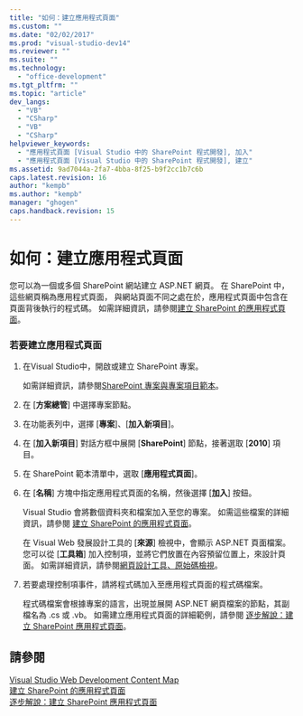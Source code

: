 ```yaml
---
title: "如何：建立應用程式頁面"
ms.custom: ""
ms.date: "02/02/2017"
ms.prod: "visual-studio-dev14"
ms.reviewer: ""
ms.suite: ""
ms.technology: 
  - "office-development"
ms.tgt_pltfrm: ""
ms.topic: "article"
dev_langs: 
  - "VB"
  - "CSharp"
  - "VB"
  - "CSharp"
helpviewer_keywords: 
  - "應用程式頁面 [Visual Studio 中的 SharePoint 程式開發], 加入"
  - "應用程式頁面 [Visual Studio 中的 SharePoint 程式開發], 建立"
ms.assetid: 9ad7044a-2fa7-4bba-8f25-b9f2cc1b7c6b
caps.latest.revision: 16
author: "kempb"
ms.author: "kempb"
manager: "ghogen"
caps.handback.revision: 15
---
```

# 如何：建立應用程式頁面
  您可以為一個或多個 SharePoint 網站建立 ASP.NET 網頁。  在 SharePoint 中，這些網頁稱為應用程式頁面，  與網站頁面不同之處在於，應用程式頁面中包含在頁面背後執行的程式碼。  如需詳細資訊，請參閱[建立 SharePoint 的應用程式頁面](../sharepoint/creating-application-pages-for-sharepoint.md)。  
  
### 若要建立應用程式頁面  
  
1.  在Visual Studio中，開啟或建立 SharePoint 專案。  
  
     如需詳細資訊，請參閱[SharePoint 專案與專案項目範本](../sharepoint/sharepoint-project-and-project-item-templates.md)。  
  
2.  在 \[**方案總管**\] 中選擇專案節點。  
  
3.  在功能表列中，選擇 \[**專案**\]、\[**加入新項目**\]。  
  
4.  在 \[**加入新項目**\] 對話方框中展開 \[**SharePoint**\] 節點，接著選取 \[**2010**\] 項目。  
  
5.  在 SharePoint 範本清單中，選取 \[**應用程式頁面**\]。  
  
6.  在 \[**名稱**\] 方塊中指定應用程式頁面的名稱，然後選擇 \[**加入**\] 按鈕。  
  
     Visual Studio 會將數個資料夾和檔案加入至您的專案。  如需這些檔案的詳細資訊，請參閱 [建立 SharePoint 的應用程式頁面](../sharepoint/creating-application-pages-for-sharepoint.md)。  
  
     在 Visual Web 發展設計工具的 \[**來源**\] 檢視中，會顯示 ASP.NET 頁面檔案。  您可以從 \[**工具箱**\] 加入控制項，並將它們放置在內容預留位置上，來設計頁面。  如需詳細資訊，請參閱[網頁設計工具、原始碼檢視](http://msdn.microsoft.com/zh-tw/5911396b-fe51-4150-9ff1-b085f812862f)。  
  
7.  若要處理控制項事件，請將程式碼加入至應用程式頁面的程式碼檔案。  
  
     程式碼檔案會根據專案的語言，出現並展開 ASP.NET 網頁檔案的節點，其副檔名為 .cs 或 .vb。  如需建立應用程式頁面的詳細範例，請參閱 [逐步解說：建立 SharePoint 應用程式頁面](../sharepoint/walkthrough-creating-a-sharepoint-application-page.md)。  
  
## 請參閱  
 [Visual Studio Web Development Content Map](http://msdn.microsoft.com/zh-tw/9c31f93b-c8fb-4599-9b14-6194ec8c7539)   
 [建立 SharePoint 的應用程式頁面](../sharepoint/creating-application-pages-for-sharepoint.md)   
 [逐步解說：建立 SharePoint 應用程式頁面](../sharepoint/walkthrough-creating-a-sharepoint-application-page.md)  
  
  